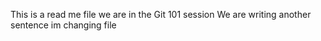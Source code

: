 This is a read me file
we are in the Git 101 session
We are writing another sentence
im changing file